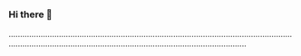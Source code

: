 ### Hi there 👋

....................................................................................................................................................................................................................................